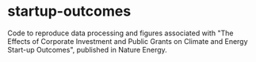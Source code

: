 # startup-outcomes
Code to reproduce data processing and figures associated with "The Effects of Corporate Investment and Public Grants on Climate and Energy Start-up Outcomes", published in Nature Energy.
